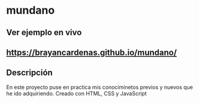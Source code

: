 # mundano

## Ver ejemplo en vivo
## https://brayancardenas.github.io/mundano/

## Descripción
En este proyecto puse en practica mis conociminetos previos y nuevos que he ido adquiriendo. Creado con HTML, CSS y JavaScript
